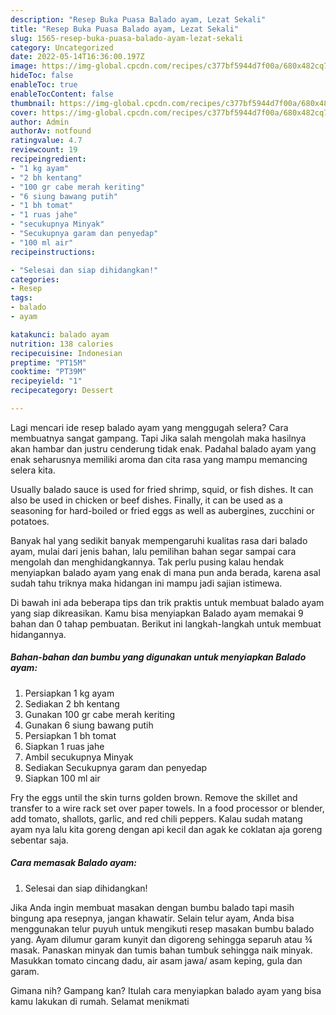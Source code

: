 ```yaml
---
description: "Resep Buka Puasa Balado ayam, Lezat Sekali"
title: "Resep Buka Puasa Balado ayam, Lezat Sekali"
slug: 1565-resep-buka-puasa-balado-ayam-lezat-sekali
category: Uncategorized
date: 2022-05-14T16:36:00.197Z
image: https://img-global.cpcdn.com/recipes/c377bf5944d7f00a/680x482cq70/balado-ayam-foto-resep-utama.jpg
hideToc: false
enableToc: true
enableTocContent: false
thumbnail: https://img-global.cpcdn.com/recipes/c377bf5944d7f00a/680x482cq70/balado-ayam-foto-resep-utama.jpg
cover: https://img-global.cpcdn.com/recipes/c377bf5944d7f00a/680x482cq70/balado-ayam-foto-resep-utama.jpg
author: Admin
authorAv: notfound
ratingvalue: 4.7
reviewcount: 19
recipeingredient:
- "1 kg ayam"
- "2 bh kentang"
- "100 gr cabe merah keriting"
- "6 siung bawang putih"
- "1 bh tomat"
- "1 ruas jahe"
- "secukupnya Minyak"
- "Secukupnya garam dan penyedap"
- "100 ml air"
recipeinstructions:

- "Selesai dan siap dihidangkan!"
categories:
- Resep
tags:
- balado
- ayam

katakunci: balado ayam 
nutrition: 138 calories
recipecuisine: Indonesian
preptime: "PT15M"
cooktime: "PT39M"
recipeyield: "1"
recipecategory: Dessert

---
```



Lagi mencari ide resep balado ayam yang menggugah selera? Cara membuatnya sangat gampang. Tapi Jika salah mengolah maka hasilnya akan hambar dan justru cenderung tidak enak. Padahal balado ayam yang enak seharusnya memiliki aroma dan cita rasa yang mampu memancing selera kita.


Usually balado sauce is used for fried shrimp, squid, or fish dishes. It can also be used in chicken or beef dishes. Finally, it can be used as a seasoning for hard-boiled or fried eggs as well as aubergines, zucchini or potatoes.

Banyak hal yang sedikit banyak mempengaruhi kualitas rasa dari balado ayam, mulai dari jenis bahan, lalu pemilihan bahan segar sampai cara mengolah dan menghidangkannya. Tak perlu pusing kalau hendak menyiapkan balado ayam yang enak di mana pun anda berada, karena asal sudah tahu triknya maka hidangan ini mampu jadi sajian istimewa.


Di bawah ini ada beberapa tips dan trik praktis untuk membuat balado ayam yang siap dikreasikan. Kamu bisa menyiapkan Balado ayam memakai 9 bahan dan 0 tahap pembuatan. Berikut ini langkah-langkah untuk membuat hidangannya.

<!--inarticleads1-->

##### Bahan-bahan dan bumbu yang digunakan untuk menyiapkan Balado ayam:

1. Persiapkan 1 kg ayam
1. Sediakan 2 bh kentang
1. Gunakan 100 gr cabe merah keriting
1. Gunakan 6 siung bawang putih
1. Persiapkan 1 bh tomat
1. Siapkan 1 ruas jahe
1. Ambil secukupnya Minyak
1. Sediakan Secukupnya garam dan penyedap
1. Siapkan 100 ml air


Fry the eggs until the skin turns golden brown. Remove the skillet and transfer to a wire rack set over paper towels. In a food processor or blender, add tomato, shallots, garlic, and red chili peppers. Kalau sudah matang ayam nya lalu kita goreng dengan api kecil dan agak ke coklatan aja goreng sebentar saja. 

<!--inarticleads2-->

##### Cara memasak Balado ayam:


1. Selesai dan siap dihidangkan!

Jika Anda ingin membuat masakan dengan bumbu balado tapi masih bingung apa resepnya, jangan khawatir. Selain telur ayam, Anda bisa menggunakan telur puyuh untuk mengikuti resep masakan bumbu balado yang. Ayam dilumur garam kunyit dan digoreng sehingga separuh atau ¾ masak. Panaskan minyak dan tumis bahan tumbuk sehingga naik minyak. Masukkan tomato cincang dadu, air asam jawa/ asam keping, gula dan garam. 

Gimana nih? Gampang kan? Itulah cara menyiapkan balado ayam yang bisa kamu lakukan di rumah. Selamat menikmati
